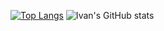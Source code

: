 [![Top Langs](https://github-readme-stats.vercel.app/api/top-langs/?username=IFalimendikov&layout=compact&theme=tokyonight&card_width=300)](https://github.com/IFalimendikov/github-readme-stats)
![Ivan's GitHub stats](https://github-readme-stats.vercel.app/api?username=IFalimendikov&theme=tokyonight&show_icons=true&hide=contribs&card_width=300&include_all_commits)
